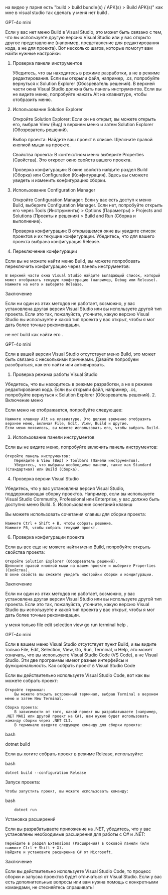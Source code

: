 на видео у парня есть "build > build bundle(s) / APK(s) > Build APK(s)"
как мне в visual studio так сделать
у меня нет build
.

GPT-4o mini

Если у вас нет меню Build в Visual Studio, это может быть связано с тем, что вы используете другую версию Visual Studio или у вас открыто другое представление (например, представление для редактирования кода, а не для проекта). Вот несколько шагов, которые помогут вам найти нужные настройки:
1. Проверка панели инструментов

    Убедитесь, что вы находитесь в режиме разработки, а не в режиме редактирования. Если вы открыли файл, например, .cs, попробуйте вернуться к Solution Explorer (Обозреватель решений).
    В верхней части окна Visual Studio должна быть панель инструментов. Если вы не видите меню, попробуйте нажать Alt на клавиатуре, чтобы отобразить меню.

2. Использование Solution Explorer

    Откройте Solution Explorer:
        Если он не открыт, вы можете открыть его, выбрав View (Вид) в верхнем меню и затем Solution Explorer (Обозреватель решений).

    Выбор проекта:
        Найдите ваш проект в списке. Щелкните правой кнопкой мыши на проекте.

    Свойства проекта:
        В контекстном меню выберите Properties (Свойства). Это откроет окно свойств вашего проекта.

    Проверка конфигурации:
        В окне свойств найдите раздел Build (Сборка) или Configuration (Конфигурация). Здесь вы сможете увидеть и изменить конфигурацию сборки.

3. Использование Configuration Manager

    Откройте Configuration Manager:
        Если у вас есть доступ к меню Build, выберите Configuration Manager. Если нет, попробуйте открыть его через Tools (Инструменты) > Options (Параметры) > Projects and Solutions (Проекты и решения) > Build and Run (Сборка и выполнение).

    Проверка конфигурации:
        В открывшемся окне вы увидите список проектов и их текущие конфигурации. Убедитесь, что для вашего проекта выбрана конфигурация Release.

4. Переключение конфигурации

Если вы не можете найти меню Build, вы можете попробовать переключить конфигурацию через панель инструментов:

    В верхней части окна Visual Studio найдите выпадающий список, который может отображать текущую конфигурацию (например, Debug или Release). Нажмите на него и выберите Release.

Заключение

Если ни один из этих методов не работает, возможно, у вас установлена другая версия Visual Studio или вы используете другой тип проекта. Если это так, пожалуйста, уточните, какую версию Visual Studio вы используете и какой тип проекта у вас открыт, чтобы я мог дать более точные рекомендации.

не нет build как найти его
.

GPT-4o mini

Если в вашей версии Visual Studio отсутствует меню Build, это может быть связано с несколькими причинами. Давайте попробуем разобраться, как его найти или активировать.
1. Проверка режима работы Visual Studio

Убедитесь, что вы находитесь в режиме разработки, а не в режиме редактирования кода. Если вы открыли файл, например, .cs, попробуйте вернуться к Solution Explorer (Обозреватель решений).
2. Включение меню

Если меню не отображается, попробуйте следующее:

    Нажмите клавишу Alt на клавиатуре. Это должно временно отобразить верхнее меню, включая File, Edit, View, Build и другие.
    Если меню появилось, вы можете использовать его, чтобы выбрать Build.

3. Использование панели инструментов

Если вы не видите меню, попробуйте включить панель инструментов:

    Откройте панель инструментов:
        Перейдите в View (Вид) > Toolbars (Панели инструментов).
        Убедитесь, что выбраны необходимые панели, такие как Standard (Стандартная) или Build (Сборка).

4. Проверка версии Visual Studio

Убедитесь, что у вас установлена версия Visual Studio, поддерживающая сборку проектов. Например, если вы используете Visual Studio Community, Professional или Enterprise, у вас должно быть доступно меню Build.
5. Использование сочетаний клавиш

Вы можете использовать сочетания клавиш для сборки проекта:

    Нажмите Ctrl + Shift + B, чтобы собрать решение.
    Нажмите F6, чтобы собрать текущий проект.

6. Проверка конфигурации проекта

Если вы все еще не можете найти меню Build, попробуйте открыть свойства проекта:

    Откройте Solution Explorer (Обозреватель решений).
    Щелкните правой кнопкой мыши на вашем проекте и выберите Properties (Свойства).
    В окне свойств вы сможете увидеть настройки сборки и конфигурации.

Заключение

Если ни один из этих методов не работает, возможно, у вас установлена другая версия Visual Studio или вы используете другой тип проекта. Если это так, пожалуйста, уточните, какую версию Visual Studio вы используете и какой тип проекта у вас открыт, чтобы я мог дать более точные рекомендации.

у меня только file edit selection view go run terminal help
.

GPT-4o mini

Если в вашем меню Visual Studio отсутствует пункт Build, и вы видите только File, Edit, Selection, View, Go, Run, Terminal, и Help, это может означать, что вы используете Visual Studio Code (VS Code), а не Visual Studio. Эти две программы имеют разные интерфейсы и функциональность.
Как собрать проект в Visual Studio Code

Если вы действительно используете Visual Studio Code, вот как вы можете собрать проект:

    Откройте терминал:
        Вы можете открыть встроенный терминал, выбрав Terminal в верхнем меню и затем New Terminal.

    Сборка проекта:
        В зависимости от того, какой проект вы разрабатываете (например, .NET MAUI или другой проект на C#), вам нужно будет использовать команду сборки через .NET CLI.
        В терминале введите следующую команду для сборки проекта:

bash

dotnet build

Если вы хотите собрать проект в режиме Release, используйте:

bash

    dotnet build --configuration Release

Запуск проекта:

    Чтобы запустить проект, вы можете использовать команду:

bash

        dotnet run

Установка расширений

Если вы разрабатываете приложение на .NET, убедитесь, что у вас установлены необходимые расширения для работы с C# и .NET:

    Перейдите в раздел Extensions (Расширения) в боковой панели (или нажмите Ctrl + Shift + X).
    Найдите и установите расширение C# от Microsoft.

Заключение

Если вы действительно используете Visual Studio Code, то процесс сборки и запуска проектов будет отличаться от Visual Studio. Если у вас есть дополнительные вопросы или вам нужна помощь с конкретными командами, не стесняйтесь спрашивать!
